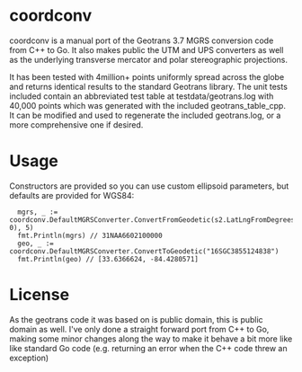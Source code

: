 
coordconv
=========

coordconv is a manual port of the Geotrans 3.7 MGRS conversion code from C++ to
Go. It also makes public the UTM and UPS converters as well as the underlying
transverse mercator and polar stereographic projections.

It has been tested with 4million+ points uniformly spread across the globe and
returns identical results to the standard Geotrans library.  The unit tests
included contain an abbreviated test table at testdata/geotrans.log with 40,000
points which was generated with the included geotrans_table_cpp.  It can be
modified and used to regenerate the included geotrans.log, or a more
comprehensive one if desired.

Usage
=====

Constructors are provided so you can use custom ellipsoid parameters, but defaults are
provided for WGS84:

```
  mgrs, _ := coordconv.DefaultMGRSConverter.ConvertFromGeodetic(s2.LatLngFromDegrees(0, 0), 5)
  fmt.Println(mgrs) // 31NAA6602100000
  geo, _ := coordconv.DefaultMGRSConverter.ConvertToGeodetic("16SGC3855124838")
  fmt.Println(geo) // [33.6366624, -84.4280571]
```

License
=======

As the geotrans code it was based on is public domain, this is public domain as
well.  I've only done a straight forward port from C++ to Go, making some minor
changes along the way to make it behave a bit more like like standard Go code
(e.g. returning an error when the C++ code threw an exception)
